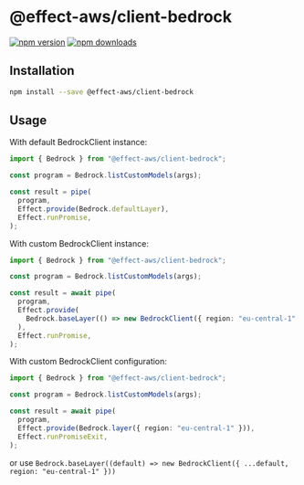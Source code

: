 # @effect-aws/client-bedrock

[![npm version](https://img.shields.io/npm/v/%40effect-aws%2Fclient-bedrock?color=brightgreen&label=npm%20package)](https://www.npmjs.com/package/@effect-aws/client-bedrock)
[![npm downloads](https://img.shields.io/npm/dm/%40effect-aws%2Fclient-bedrock)](https://www.npmjs.com/package/@effect-aws/client-bedrock)

## Installation

```bash
npm install --save @effect-aws/client-bedrock
```

## Usage

With default BedrockClient instance:

```typescript
import { Bedrock } from "@effect-aws/client-bedrock";

const program = Bedrock.listCustomModels(args);

const result = pipe(
  program,
  Effect.provide(Bedrock.defaultLayer),
  Effect.runPromise,
);
```

With custom BedrockClient instance:

```typescript
import { Bedrock } from "@effect-aws/client-bedrock";

const program = Bedrock.listCustomModels(args);

const result = await pipe(
  program,
  Effect.provide(
    Bedrock.baseLayer(() => new BedrockClient({ region: "eu-central-1" })),
  ),
  Effect.runPromise,
);
```

With custom BedrockClient configuration:

```typescript
import { Bedrock } from "@effect-aws/client-bedrock";

const program = Bedrock.listCustomModels(args);

const result = await pipe(
  program,
  Effect.provide(Bedrock.layer({ region: "eu-central-1" })),
  Effect.runPromiseExit,
);
```

or use `Bedrock.baseLayer((default) => new BedrockClient({ ...default, region: "eu-central-1" }))`
